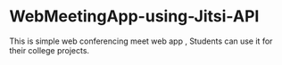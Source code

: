 # WebMeetingApp-using-Jitsi-API
This is simple web conferencing meet web app , Students can use it for their college projects.

